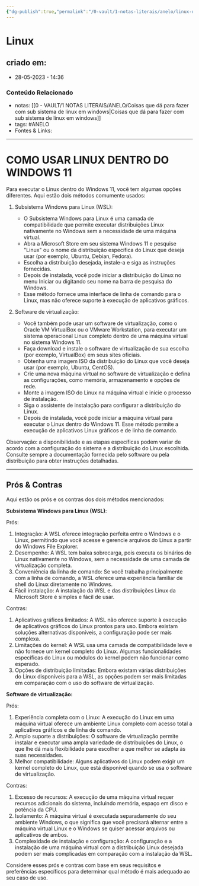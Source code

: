 ```yaml
---
{"dg-publish":true,"permalink":"/0-vault/1-notas-literais/anelo/linux-dentro-do-windows/","tags":["ANELO"],"dgHomeLink":true,"dgShowLocalGraph":true,"dgShowFileTree":true,"dgEnableSearch":true}
---
```


# Linux

## criado em: 
-  28-05-2023 - 14:36

### Conteúdo Relacionado
- notas: [[0 - VAULT/1 NOTAS LITERAIS/ANELO/Coisas que dá para fazer com sub sistema de linux em windows\|Coisas que dá para fazer com sub sistema de linux em windows]]
- tags: #ANELO 
- Fontes & Links: 

---

# COMO USAR LINUX DENTRO DO WINDOWS 11

Para executar o Linux dentro do Windows 11, você tem algumas opções diferentes. Aqui estão dois métodos comumente usados:

1. Subsistema Windows para Linux (WSL):
   - O Subsistema Windows para Linux é uma camada de compatibilidade que permite executar distribuições Linux nativamente no Windows sem a necessidade de uma máquina virtual.
   - Abra a Microsoft Store em seu sistema Windows 11 e pesquise "Linux" ou o nome da distribuição específica do Linux que deseja usar (por exemplo, Ubuntu, Debian, Fedora).
   - Escolha a distribuição desejada, instale-a e siga as instruções fornecidas.
   - Depois de instalada, você pode iniciar a distribuição do Linux no menu Iniciar ou digitando seu nome na barra de pesquisa do Windows.
   - Esse método fornece uma interface de linha de comando para o Linux, mas não oferece suporte à execução de aplicativos gráficos.

2. Software de virtualização:
   - Você também pode usar um software de virtualização, como o Oracle VM VirtualBox ou o VMware Workstation, para executar um sistema operacional Linux completo dentro de uma máquina virtual no sistema Windows 11.
   - Faça download e instale o software de virtualização de sua escolha (por exemplo, VirtualBox) em seus sites oficiais.
   - Obtenha uma imagem ISO da distribuição do Linux que você deseja usar (por exemplo, Ubuntu, CentOS).
   - Crie uma nova máquina virtual no software de virtualização e defina as configurações, como memória, armazenamento e opções de rede.
   - Monte a imagem ISO do Linux na máquina virtual e inicie o processo de instalação.
   - Siga o assistente de instalação para configurar a distribuição do Linux.
   - Depois de instalada, você pode iniciar a máquina virtual para executar o Linux dentro do Windows 11. Esse método permite a execução de aplicativos Linux gráficos e de linha de comando.

Observação: a disponibilidade e as etapas específicas podem variar de acordo com a configuração do sistema e a distribuição do Linux escolhida. Consulte sempre a documentação fornecida pelo software ou pela distribuição para obter instruções detalhadas.

---

## Prós & Contras


Aqui estão os prós e os contras dos dois métodos mencionados:

**Subsistema Windows para Linux (WSL)**:

Prós:
1. Integração: A WSL oferece integração perfeita entre o Windows e o Linux, permitindo que você acesse e gerencie arquivos do Linux a partir do Windows File Explorer.
2. Desempenho: A WSL tem baixa sobrecarga, pois executa os binários do Linux nativamente no Windows, sem a necessidade de uma camada de virtualização completa.
3. Conveniência da linha de comando: Se você trabalha principalmente com a linha de comando, a WSL oferece uma experiência familiar de shell do Linux diretamente no Windows.
4. Fácil instalação: A instalação da WSL e das distribuições Linux da Microsoft Store é simples e fácil de usar.

Contras:
1. Aplicativos gráficos limitados: A WSL não oferece suporte à execução de aplicativos gráficos do Linux prontos para uso. Embora existam soluções alternativas disponíveis, a configuração pode ser mais complexa.
2. Limitações do kernel: A WSL usa uma camada de compatibilidade leve e não fornece um kernel completo do Linux. Algumas funcionalidades específicas do Linux ou módulos do kernel podem não funcionar como esperado.
3. Opções de distribuição limitadas: Embora existam várias distribuições do Linux disponíveis para a WSL, as opções podem ser mais limitadas em comparação com o uso do software de virtualização.

**Software de virtualização:**

Prós:
1. Experiência completa com o Linux: A execução do Linux em uma máquina virtual oferece um ambiente Linux completo com acesso total a aplicativos gráficos e de linha de comando.
2. Amplo suporte a distribuições: O software de virtualização permite instalar e executar uma ampla variedade de distribuições do Linux, o que lhe dá mais flexibilidade para escolher a que melhor se adapta às suas necessidades.
3. Melhor compatibilidade: Alguns aplicativos do Linux podem exigir um kernel completo do Linux, que está disponível quando se usa o software de virtualização.

Contras:
1. Excesso de recursos: A execução de uma máquina virtual requer recursos adicionais do sistema, incluindo memória, espaço em disco e potência da CPU.
2. Isolamento: A máquina virtual é executada separadamente do seu ambiente Windows, o que significa que você precisará alternar entre a máquina virtual Linux e o Windows se quiser acessar arquivos ou aplicativos de ambos.
3. Complexidade de instalação e configuração: A configuração e a instalação de uma máquina virtual com a distribuição Linux desejada podem ser mais complicadas em comparação com a instalação da WSL.

Considere esses prós e contras com base em seus requisitos e preferências específicos para determinar qual método é mais adequado ao seu caso de uso.